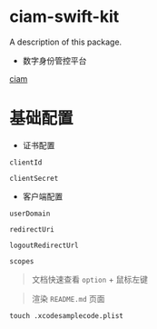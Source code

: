 # ciam-swift-kit

A description of this package.

- 数字身份管控平台

[ciam](https://cloud.tencent.com/document/product/1441/64309)

# 基础配置

- 证书配置

`clientId`

`clientSecret`

- 客户端配置

`userDomain`

`redirectUri`

`logoutRedirectUrl`

`scopes`

> 文档快速查看 `option` + 鼠标左键

> 渲染 `README.md` 页面 
```shell 
touch .xcodesamplecode.plist
```
